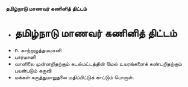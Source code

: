 **தமிழ்நாடு மாணவர் கணினித் திட்டம்**
- # தமிழ்நாடு மாணவர் கணினித் திட்டம்
- n. காற்றழுத்தமமானி
- பாரமானி
- வானிலை முன்னறிதற்கும் கடல்மட்டத்தின் மேல் உயரங்களைக் கண்டறிதற்கும் பயன்படும் கருவி
- மக்கள் கருத்துமாறுதலை மதிப்பிட்டுக் காட்டும் பொருள்.

